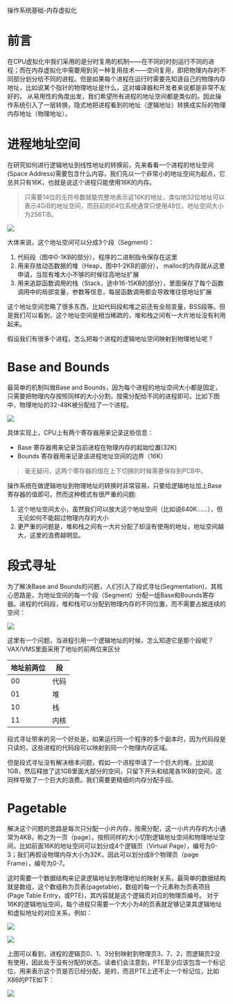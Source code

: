 操作系统基础-内存虚拟化

# 前言

在CPU虚拟化中我们采用的是分时复用的机制——在不同的时刻运行不同的进程；而在内存虚拟化中需要用到另一种复用技术——空间复用，即把物理内存的不同部分划分给不同的进程。但是如果每个进程在运行时需要先知道自己的物理内存地址，比如说某个指针的物理地址是什么，这对编译器和开发者来说都是非常不友好的， 从易用性的角度出发，我们希望所有进程的地址空间都是类似的。因此操作系统引入了一层转换，隐式地把进程看到的地址（逻辑地址）转换成实际的物理内存地址（物理地址）。

# 进程地址空间

在研究如何进行逻辑地址到线性地址的转换前，先来看看一个进程的地址空间(Space Address)需要包含什么内容，我们先以一个非常小的地址空间为起点，它总共只有16K，也就是说这个进程只能使用16K的内存。

> 只需要14位的无符号数就能完整地表示这16K的地址，类似地32位地址可以表示4GiB的地址空间，而目前的64位系统通常只使用48位，地址空间大小为256TiB。

![](./img/address_space.png)


大体来说，这个地址空间可以分成3个段（Segment)：

1. 代码段（图中0-1KB的部分），程序的二进制指令保存在这里
2. 用来存放动态数据的堆（Heap，图中1-2KB的部分）， malloc的内存就从这里申请，当现有堆大小不够的时候往高地址扩展
3. 用来追踪函数调用的栈（Stack，途中16-15KB的部分），里面保存了每个函数调用中的局部变量，参数等信息，每层函数调用都会导致堆往低地址扩展

这个地址空间忽略了很多东西，比如代码段和堆之前还有全局变量，BSS段等。但是我们可以看到，这个地址空间是相当稀疏的，堆和栈之间有一大片地址没有利用起来。

假设我们有很多个进程，怎么把每个进程的逻辑地址空间映射到物理地址呢？

# Base and Bounds

最简单的机制叫做Base and Bounds，因为每个进程的地址空间大小都是固定，只需要把物理内存按照同样的大小分割，按需分配给不同的进程即可。比如下图中，物理地址的32-48K被分配给了一个进程。

![](./img/base_and_bounds.png)


具体实现上，CPU上有两个寄存器用来记录这些信息：
- Base 寄存器用来记录当前进程在物理内存的起始位置(32K)
- Bounds 寄存器用来记录该进程地址空间的边界（16K）

> 毫无疑问，这两个寄存器的值在上下切换的时候需要保存到PCB中。

操作系统在做逻辑地址到物理地址的转换时非常容易，只要给逻辑地址加上Base寄存器的值即可。然而这种模式有很严重的问题:

1. 这个地址空间太小，虽然我们可以放大这个地址空间（比如说640K……），但无论如何不能超过物理内存的大小
2. 更严重的问题是，堆和栈之间有一大片分配了却没有使用的地址，地址空间越大，这里的浪费越明显。

# 段式寻址

为了解决Base and Bounds的问题，人们引入了段式寻址(Segmentation)，其核心思路是，为地址空间的每一个段（Segment）分配一组Base和Bounds寄存器。进程的代码段，堆和栈可以分配到物理内存的不同位置，而不需要占据连续的空间：

![](./img/segmentation.png)

这里有一个问题，当进程引用一个逻辑地址的时候，怎么知道它是那个段呢？VAX/VMS里面采用了地址的前两位来区分

| 地址前两位 | 段   |
| ---------- | ---- |
| 00         | 代码 |
| 01         | 堆   |
| 10         | 栈   |
| 11         | 内核 |

段式寻址带来的另一个好处是，如果运行同一个程序的多个副本时，因为代码段是只读的，这些进程的代码段可以映射到同一个物理内存区域。

但是段式寻址没有解决根本问题，假如一个进程申请了一个巨大的堆，比如说1GB，然后释放了这1GB里面大部分的空间，只留下开头和结尾各1KB的空间，这同样导致了一个巨大的浪费。我们需要更精细的内存分配手段。

# Pagetable

解决这个问题的思路是每次只分配一小片内存，按需分配，这一小片内存的大小通常为4KB，称之为一页（page）。按照同样的大小切割逻辑地址空间和物理地址空间，比如前面16K的地址空间可以划分成4个逻辑页（Virtual Page），编号为0-3；我们再假设物理内存大小为32K，因此可以划分成8个物理页（page Frame），编号为0-7。

这时需要一个数据结构来记录逻辑地址到物理地址的映射关系，最简单的数据结构就是数组，这个数组称为页表(pagetable)，数组的每一个元素称为页表项目(Page Table Entry，或PTE)，其内容就是这个逻辑页对应的物理页编号。 对于16K的逻辑地址空间，每个进程只需要一个大小为4的页表就足够记录其逻辑地址和虚拟地址的对应关系，例如：

![](img/pagetable.png)


![](img/pfn.png)

上图可以看到，进程的逻辑页0、1、3分别映射到物理页3、7、2，而逻辑页2没有使用，因此处于没有分配的状态。读者们会注意到，PTE至少应该包含一个标记位，用来表示这个页是否已经分配，是的，而且PTE上还不止一个标记位，比如X86的PTE如下：

![](img/pte.png)